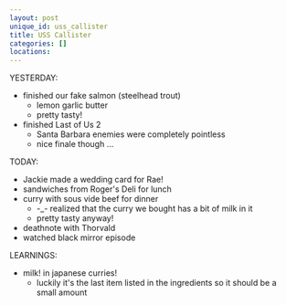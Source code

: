```yaml
---
layout: post
unique_id: uss_callister
title: USS Callister
categories: []
locations: 
---
```


YESTERDAY:
* finished our fake salmon (steelhead trout)
  * lemon garlic butter
  * pretty tasty!
* finished Last of Us 2
  * Santa Barbara enemies were completely pointless
  * nice finale though ...

TODAY:
* Jackie made a wedding card for Rae!
* sandwiches from Roger's Deli for lunch
* curry with sous vide beef for dinner
  * -_- realized that the curry we bought has a bit of milk in it
  * pretty tasty anyway!
* deathnote with Thorvald
* watched black mirror episode

LEARNINGS:
* milk! in japanese curries!
  * luckily it's the last item listed in the ingredients so it should be a small amount